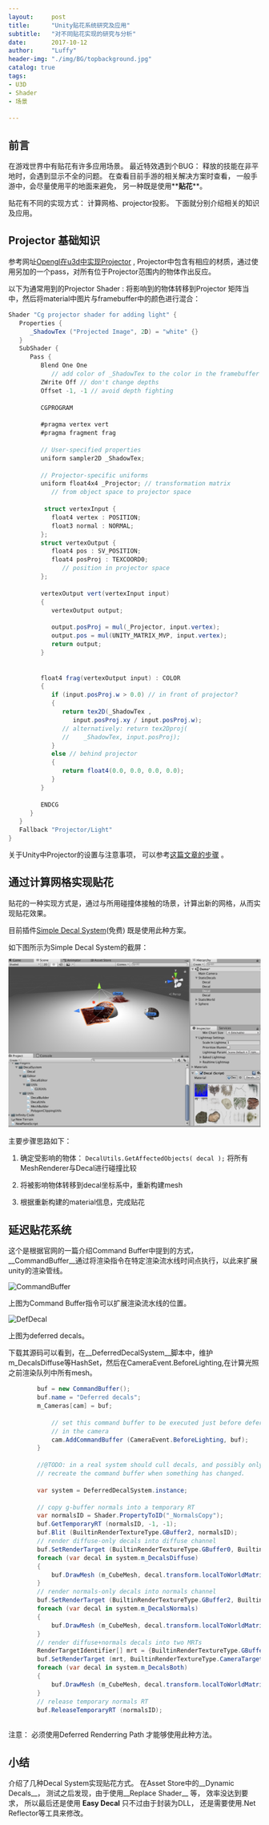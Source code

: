 ```yaml
---
layout:     post
title:      "Unity贴花系统研究及应用"
subtitle:   "对不同贴花实现的研究与分析"
date:       2017-10-12
author:     "Luffy"
header-img: "./img/BG/topbackground.jpg"
catalog: true
tags:
- U3D
- Shader
- 场景

---
```


## 前言

在游戏世界中有贴花有许多应用场景。 最近特效遇到个BUG： 释放的技能在非平地时，会遇到显示不全的问题。   在查看目前手游的相关解决方案时查看， 一般手游中，会尽量使用平的地面来避免， 另一种既是使用**__贴花__**。


贴花有不同的实现方式： 计算网格、projector投影。 下面就分别介绍相关的知识及应用。

## Projector 基础知识

参考网址[Opengl在u3d中实现Projector](https://en.wikibooks.org/wiki/Cg_Programming/Unity/Projectors) , Projector中包含有相应的材质，通过使用另加的一个pass，对所有位于Projector范围内的物体作出反应。

以下为通常用到的Projector Shader : 将影响到的物体转移到Projector 矩阵当中，然后将material中图片与framebuffer中的颜色进行混合：

```cs
Shader "Cg projector shader for adding light" {
   Properties {
      _ShadowTex ("Projected Image", 2D) = "white" {}
   }
   SubShader {
      Pass {      
         Blend One One 
            // add color of _ShadowTex to the color in the framebuffer 
         ZWrite Off // don't change depths
         Offset -1, -1 // avoid depth fighting

         CGPROGRAM
 
         #pragma vertex vert  
         #pragma fragment frag 
 
         // User-specified properties
         uniform sampler2D _ShadowTex; 
 
         // Projector-specific uniforms
         uniform float4x4 _Projector; // transformation matrix 
            // from object space to projector space 
 
          struct vertexInput {
            float4 vertex : POSITION;
            float3 normal : NORMAL;
         };
         struct vertexOutput {
            float4 pos : SV_POSITION;
            float4 posProj : TEXCOORD0;
               // position in projector space
         };
 
         vertexOutput vert(vertexInput input) 
         {
            vertexOutput output;
 
            output.posProj = mul(_Projector, input.vertex);
            output.pos = mul(UNITY_MATRIX_MVP, input.vertex);
            return output;
         }
 
 
         float4 frag(vertexOutput input) : COLOR
         {
            if (input.posProj.w > 0.0) // in front of projector?
            {
               return tex2D(_ShadowTex , 
                  input.posProj.xy / input.posProj.w); 
               // alternatively: return tex2Dproj(  
               //    _ShadowTex, input.posProj);
            }
            else // behind projector
            {
               return float4(0.0, 0.0, 0.0, 0.0);
            }
         }
 
         ENDCG
      }
   }  
   Fallback "Projector/Light"
}
```


关于Unity中Projector的设置与注意事项， 可以参考[这篇文章的步骤](http://talarian.blogspot.tw/p/unity-tutorial.html) 。


## 通过计算网格实现贴花

贴花的一种实现方式是，通过与所用碰撞体接触的场景，计算出新的网格，从而实现贴花效果。

目前插件[Simple Decal System](https://assetstore.unity.com/packages/tools/particles-effects/simple-decal-system-13889)(免费) 既是使用此种方案。


如下图所示为Simple Decal System的截屏：

![SimpleDecalSystem](/img/U3D/Decal/EasyDecalSystem.png)

主要步骤思路如下：

1. 确定受影响的物体： 
	`DecalUtils.GetAffectedObjects( decal );`
	将所有MeshRenderer与Decal进行碰撞比较

2. 将被影响物体转移到decal坐标系中，重新构建mesh
3. 根据重新构建的material信息，完成贴花


## 延迟贴花系统

这个是根据官网的一篇介绍Command Buffer中提到的方式，__CommandBuffer__通过将渲染指令在特定渲染流水线时间点执行，以此来扩展unity的渲染管线。

![CommandBuffer](/img/U3D/Decal/commandBuffer)

上图为Command Buffer指令可以扩展渲染流水线的位置。


![DefDecal](/img/U3D/Decal/DefDecal)

上图为deferred decals。

下载其源码可以看到，在__DeferredDecalSystem__脚本中，维护m_DecalsDiffuse等HashSet，然后在CameraEvent.BeforeLighting,在计算光照之前渲染队列中所有mesh。

```cs
		buf = new CommandBuffer();
		buf.name = "Deferred decals";
		m_Cameras[cam] = buf;

			// set this command buffer to be executed just before deferred lighting pass
			// in the camera
			cam.AddCommandBuffer (CameraEvent.BeforeLighting, buf);
		}

		//@TODO: in a real system should cull decals, and possibly only
		// recreate the command buffer when something has changed.

		var system = DeferredDecalSystem.instance;

		// copy g-buffer normals into a temporary RT
		var normalsID = Shader.PropertyToID("_NormalsCopy");
		buf.GetTemporaryRT (normalsID, -1, -1);
		buf.Blit (BuiltinRenderTextureType.GBuffer2, normalsID);
		// render diffuse-only decals into diffuse channel
		buf.SetRenderTarget (BuiltinRenderTextureType.GBuffer0, BuiltinRenderTextureType.CameraTarget);
		foreach (var decal in system.m_DecalsDiffuse)
		{
			buf.DrawMesh (m_CubeMesh, decal.transform.localToWorldMatrix, decal.m_Material);
		}
		// render normals-only decals into normals channel
		buf.SetRenderTarget (BuiltinRenderTextureType.GBuffer2, BuiltinRenderTextureType.CameraTarget);
		foreach (var decal in system.m_DecalsNormals)
		{
			buf.DrawMesh (m_CubeMesh, decal.transform.localToWorldMatrix, decal.m_Material);
		}
		// render diffuse+normals decals into two MRTs
		RenderTargetIdentifier[] mrt = {BuiltinRenderTextureType.GBuffer0, BuiltinRenderTextureType.GBuffer2};
		buf.SetRenderTarget (mrt, BuiltinRenderTextureType.CameraTarget);
		foreach (var decal in system.m_DecalsBoth)
		{
			buf.DrawMesh (m_CubeMesh, decal.transform.localToWorldMatrix, decal.m_Material);
		}
		// release temporary normals RT
		buf.ReleaseTemporaryRT (normalsID);
		
```

注意： 必须使用Deferred Renderring Path 才能够使用此种方法。

## 小结

介绍了几种Decal System实现贴花方式。  在Asset Store中的__Dynamic Decals__， 测试之后发现，由于使用__Replace Shader__ 等， 效率没达到要求， 所以最后还是使用 __Easy Decal__ 只不过由于封装为DLL， 还是需要使用.Net Reflector等工具来修改。
